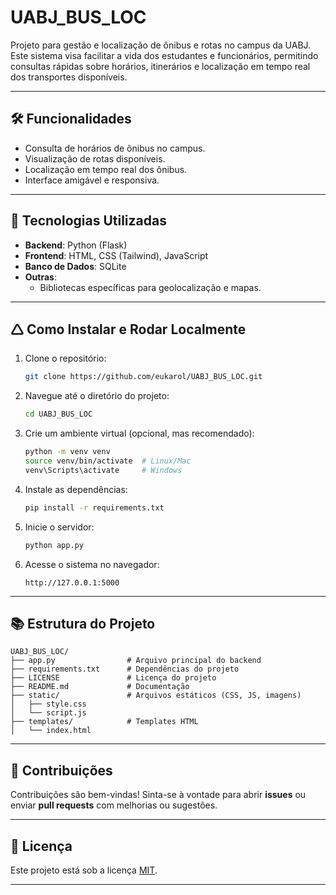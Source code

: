 # UABJ_BUS_LOC

Projeto para gestão e localização de ônibus e rotas no campus da UABJ. Este sistema visa facilitar a vida dos estudantes e funcionários, permitindo consultas rápidas sobre horários, itinerários e localização em tempo real dos transportes disponíveis.

---

## 🛠️ Funcionalidades

- Consulta de horários de ônibus no campus.
- Visualização de rotas disponíveis.
- Localização em tempo real dos ônibus.
- Interface amigável e responsiva.

---

## 🚀 Tecnologias Utilizadas

- **Backend**: Python (Flask)
- **Frontend**: HTML, CSS (Tailwind), JavaScript
- **Banco de Dados**: SQLite
- **Outras**:
  - Bibliotecas específicas para geolocalização e mapas.

---

## 🛆 Como Instalar e Rodar Localmente

1. Clone o repositório:
   ```bash
   git clone https://github.com/eukarol/UABJ_BUS_LOC.git
   ```
2. Navegue até o diretório do projeto:
   ```bash
   cd UABJ_BUS_LOC
   ```
3. Crie um ambiente virtual (opcional, mas recomendado):
   ```bash
   python -m venv venv
   source venv/bin/activate  # Linux/Mac
   venv\Scripts\activate     # Windows
   ```
4. Instale as dependências:
   ```bash
   pip install -r requirements.txt
   ```
5. Inicie o servidor:
   ```bash
   python app.py
   ```
6. Acesse o sistema no navegador:
   ```
   http://127.0.0.1:5000
   ```

---

## 📚 Estrutura do Projeto

```
UABJ_BUS_LOC/
├── app.py                # Arquivo principal do backend
├── requirements.txt      # Dependências do projeto
├── LICENSE               # Licença do projeto
├── README.md             # Documentação
├── static/               # Arquivos estáticos (CSS, JS, imagens)
│   ├── style.css
│   └── script.js
├── templates/            # Templates HTML
│   └── index.html
```

---

## 🤝 Contribuições

Contribuições são bem-vindas! Sinta-se à vontade para abrir **issues** ou enviar **pull requests** com melhorias ou sugestões.

---

## 📄 Licença

Este projeto está sob a licença [MIT](LICENSE).

---

